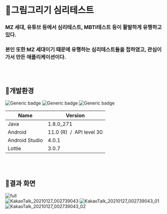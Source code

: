 # :art:그림그리기 심리테스트   
   
 
### MZ 세대, 유튜브 등에서 심리테스트, MBTI테스트 등이 활발하게 유행하고 있다.     
### 본인 또한 MZ 세대이기 때문에 유행하는 심리테스트들을 접하였고, 관심이 가서 만든 애플리케이션이다.

<br><br>



## :hammer:개발환경
![Generic badge](https://img.shields.io/badge/platform-Mobile-green.svg) ![Generic badge](https://img.shields.io/badge/OS-Android-brightgreen.svg)
![Generic badge](https://img.shields.io/badge/language-Java-red.svg)  

<table class="tg">
<thead>
  <tr>
    <th class="tg-0pky">Name</th>
    <th class="tg-0pky">Version</th>
  </tr>
</thead>
<tbody>
  <tr>
    <td class="tg-ncd7">Java</td>
    <td class="tg-0pky">1.8.0_271</td>
  </tr>
  <tr>
    <td class="tg-ncd7">Android</td>
    <td class="tg-0pky">11.0 (R)&nbsp;&nbsp;/&nbsp;&nbsp;API level 30</td>
  </tr>
  <tr>
    <td class="tg-ncd7">Android Studio</td>
    <td class="tg-0pky">4.0.1</td>
  </tr>
  <tr>
    <td class="tg-0lax">Lottie</td>
    <td class="tg-0lax">3.0.7</td>
  </tr>
</tbody>
</table>

<br><br>
## :triangular_flag_on_post:결과 화면

![full](https://user-images.githubusercontent.com/56735744/105862126-ca15f500-6032-11eb-8733-4e8ef91fc5ab.gif)    
![KakaoTalk_20210127_002739043](https://user-images.githubusercontent.com/56735744/105866341-3b57a700-6037-11eb-8f2f-dba5cecc798d.jpg)  ![KakaoTalk_20210127_002739043_01](https://user-images.githubusercontent.com/56735744/105866334-3a267a00-6037-11eb-85dc-3c143ac3bd57.jpg)  ![KakaoTalk_20210127_002739043_02](https://user-images.githubusercontent.com/56735744/105866339-3abf1080-6037-11eb-89ee-cf37ac7e5460.jpg)

